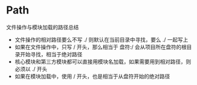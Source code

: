 # Path

文件操作与模块加载的路径总结

- 文件操作的相对路径要么不写 ./ 则默认在当前目录中寻找，要么 ./ 一起写上
- 如果在文件操作中，只写 / 开头，那么相当于 盘符:/ 会从项目所在盘符的根目录开始寻找，相当于绝对路径
- 核心模块和第三方模块都可以直接用模块名加载，如果需要用到相对路径，则必须以 ./ 开头
- 如果在模块加载中，使用 / 开头，也是相当于从盘符开始的绝对路径